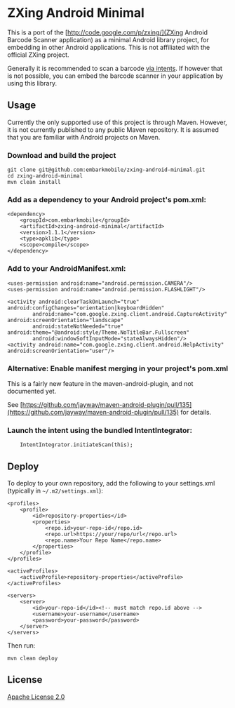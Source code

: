# ZXing Android Minimal

This is a port of the [http://code.google.com/p/zxing/](ZXing Android Barcode Scanner application) as a minimal Android
library project, for embedding in other Android applications. This is not affiliated with the official ZXing project.

Generally it is recommended to scan a barcode [via intents](http://code.google.com/p/zxing/wiki/ScanningViaIntent).
If however that is not possible, you can embed the barcode scanner in your application by using this library.

## Usage

Currently the only supported use of this project is through Maven. However, it is not currently published to any
public Maven repository. It is assumed that you are familiar with Android projects on Maven.

### Download and build the project

    git clone git@github.com:embarkmobile/zxing-android-minimal.git
    cd zxing-android-minimal
    mvn clean install

### Add as a dependency to your Android project's pom.xml:

    <dependency>
        <groupId>com.embarkmobile</groupId>
        <artifactId>zxing-android-minimal</artifactId>
        <version>1.1.1</version>
        <type>apklib</type>
        <scope>compile</scope>
    </dependency>


### Add to your AndroidManifest.xml:

    <uses-permission android:name="android.permission.CAMERA"/>
    <uses-permission android:name="android.permission.FLASHLIGHT"/>

    <activity android:clearTaskOnLaunch="true" android:configChanges="orientation|keyboardHidden"
            android:name="com.google.zxing.client.android.CaptureActivity" android:screenOrientation="landscape"
            android:stateNotNeeded="true" android:theme="@android:style/Theme.NoTitleBar.Fullscreen"
            android:windowSoftInputMode="stateAlwaysHidden"/>
    <activity android:name="com.google.zxing.client.android.HelpActivity" android:screenOrientation="user"/>

### Alternative: Enable manifest merging in your project's pom.xml

This is a fairly new feature in the maven-android-plugin, and not documented yet.

See [https://github.com/jayway/maven-android-plugin/pull/135](https://github.com/jayway/maven-android-plugin/pull/135) for details.

### Launch the intent using the bundled IntentIntegrator:

        IntentIntegrator.initiateScan(this);

## Deploy

To deploy to your own repository, add the following to your settings.xml (typically in `~/.m2/settings.xml`):

    <profiles>
        <profile>
            <id>repository-properties</id>
            <properties>
                <repo.id>your-repo-id</repo.id>
                <repo.url>https://your/repo/url</repo.url>
                <repo.name>Your Repo Name</repo.name>
            </properties>
        </profile>
    </profiles>

    <activeProfiles>
        <activeProfile>repository-properties</activeProfile>
    </activeProfiles>

    <servers>
        <server>
            <id>your-repo-id</id><!-- must match repo.id above -->
            <username>your-username</username>
            <password>your-password</password>
        </server>
    </servers>

Then run:

    mvn clean deploy

## License

[Apache License 2.0](http://www.apache.org/licenses/LICENSE-2.0)
